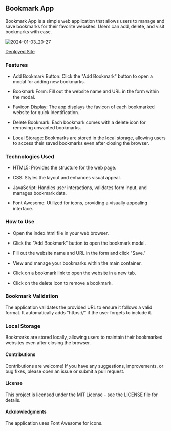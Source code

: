 
## Bookmark App
Bookmark App is a simple web application that allows users to manage and save bookmarks for their favorite websites. Users can add, delete, and visit bookmarks with ease.

![2024-01-03_20-27](https://github.com/StefanSchutte/Bookkeeper_Application/assets/127427422/de327392-a783-4ddc-afcb-2480dc082489)

[Deployed Site](https://bookmark-app-stefan.netlify.app/)

### Features
- Add Bookmark Button: Click the "Add Bookmark" button to open a modal for adding new bookmarks.

- Bookmark Form: Fill out the website name and URL in the form within the modal.

- Favicon Display: The app displays the favicon of each bookmarked website for quick identification.

- Delete Bookmark: Each bookmark comes with a delete icon for removing unwanted bookmarks.

- Local Storage: Bookmarks are stored in the local storage, allowing users to access their saved bookmarks even after closing the browser.

### Technologies Used
- HTML5: Provides the structure for the web page.

- CSS: Styles the layout and enhances visual appeal.

- JavaScript: Handles user interactions, validates form input, and manages bookmark data.

- Font Awesome: Utilized for icons, providing a visually appealing interface.

### How to Use
- Open the index.html file in your web browser.

- Click the "Add Bookmark" button to open the bookmark modal.

- Fill out the website name and URL in the form and click "Save."

- View and manage your bookmarks within the main container.

- Click on a bookmark link to open the website in a new tab.

- Click on the delete icon to remove a bookmark.

### Bookmark Validation
The application validates the provided URL to ensure it follows a valid format. It automatically adds "https://" if the user forgets to include it.

### Local Storage
Bookmarks are stored locally, allowing users to maintain their bookmarked websites even after closing the browser.

#### Contributions
Contributions are welcome! If you have any suggestions, improvements, or bug fixes, please open an issue or submit a pull request.

#### License
This project is licensed under the MIT License - see the LICENSE file for details.

#### Acknowledgments
The application uses Font Awesome for icons.
